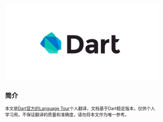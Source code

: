 ![Dart](./res/dart.svg)

## 简介

本文是[Dart官方的Language Tour](https://dart.dev/guides/language/language-tour)个人翻译，文档基于Dart稳定版本<Badge text='2.5.1' vertical='middle'/>，仅供个人学习用，不保证翻译的质量和准确度，请勿将本文作为唯一参考。

